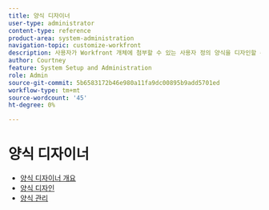 ```yaml
---
title: 양식 디자이너
user-type: administrator
content-type: reference
product-area: system-administration
navigation-topic: customize-workfront
description: 사용자가 Workfront 개체에 첨부할 수 있는 사용자 정의 양식을 디자인할 수 있습니다. 오브젝트에 대한 작업을 수행하는 사용자는 사용자 정의 양식을 작성하여 오브젝트에 대한 정보를 제공할 수 있습니다.
author: Courtney
feature: System Setup and Administration
role: Admin
source-git-commit: 5b6583172b46e980a11fa9dc00895b9add5701ed
workflow-type: tm+mt
source-wordcount: '45'
ht-degree: 0%

---
```


# 양식 디자이너

* [양식 디자이너 개요](/help/quicksilver/administration-and-setup/customize-workfront/create-manage-custom-forms/form-designer/form-designer-overview.md)
* [양식 디자인](/help/quicksilver/administration-and-setup/customize-workfront/create-manage-custom-forms/form-designer/design-a-form/design-a-form-toc.md)
* [양식 관리](/help/quicksilver/administration-and-setup/customize-workfront/create-manage-custom-forms/form-designer/manage-a-form/manage-a-form-toc.md)
